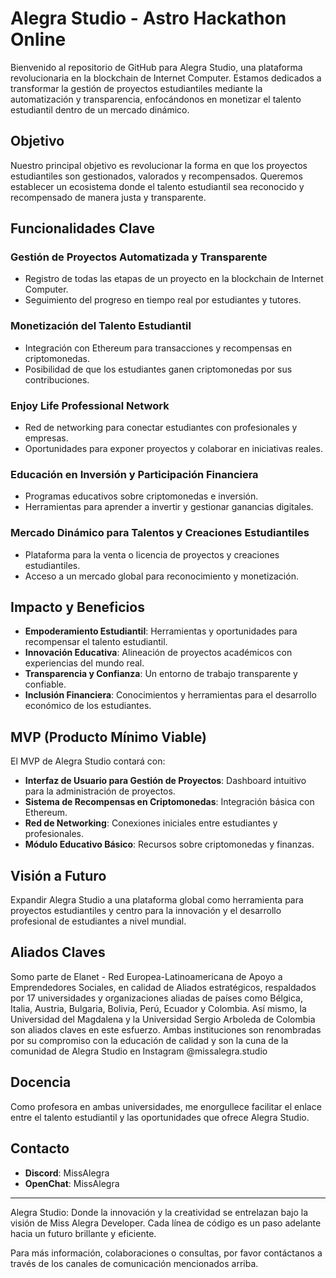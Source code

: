 # Alegra Studio - Astro Hackathon Online

Bienvenido al repositorio de GitHub para Alegra Studio, una plataforma revolucionaria en la blockchain de Internet Computer. Estamos dedicados a transformar la gestión de proyectos estudiantiles mediante la automatización y transparencia, enfocándonos en monetizar el talento estudiantil dentro de un mercado dinámico.

## Objetivo

Nuestro principal objetivo es revolucionar la forma en que los proyectos estudiantiles son gestionados, valorados y recompensados. Queremos establecer un ecosistema donde el talento estudiantil sea reconocido y recompensado de manera justa y transparente.

## Funcionalidades Clave

### Gestión de Proyectos Automatizada y Transparente

- Registro de todas las etapas de un proyecto en la blockchain de Internet Computer.
- Seguimiento del progreso en tiempo real por estudiantes y tutores.

### Monetización del Talento Estudiantil

- Integración con Ethereum para transacciones y recompensas en criptomonedas.
- Posibilidad de que los estudiantes ganen criptomonedas por sus contribuciones.

### Enjoy Life Professional Network

- Red de networking para conectar estudiantes con profesionales y empresas.
- Oportunidades para exponer proyectos y colaborar en iniciativas reales.

### Educación en Inversión y Participación Financiera

- Programas educativos sobre criptomonedas e inversión.
- Herramientas para aprender a invertir y gestionar ganancias digitales.

### Mercado Dinámico para Talentos y Creaciones Estudiantiles

- Plataforma para la venta o licencia de proyectos y creaciones estudiantiles.
- Acceso a un mercado global para reconocimiento y monetización.

## Impacto y Beneficios

- **Empoderamiento Estudiantil**: Herramientas y oportunidades para recompensar el talento estudiantil.
- **Innovación Educativa**: Alineación de proyectos académicos con experiencias del mundo real.
- **Transparencia y Confianza**: Un entorno de trabajo transparente y confiable.
- **Inclusión Financiera**: Conocimientos y herramientas para el desarrollo económico de los estudiantes.

## MVP (Producto Mínimo Viable)

El MVP de Alegra Studio contará con:

- **Interfaz de Usuario para Gestión de Proyectos**: Dashboard intuitivo para la administración de proyectos.
- **Sistema de Recompensas en Criptomonedas**: Integración básica con Ethereum.
- **Red de Networking**: Conexiones iniciales entre estudiantes y profesionales.
- **Módulo Educativo Básico**: Recursos sobre criptomonedas y finanzas.

## Visión a Futuro

Expandir Alegra Studio a una plataforma global como herramienta para proyectos estudiantiles y centro para la innovación y el desarrollo profesional de estudiantes a nivel mundial.

## Aliados Claves

Somo parte de  Elanet - Red Europea-Latinoamericana de Apoyo a Emprendedores Sociales, en calidad de Aliados estratégicos, respaldados por 17 universidades y organizaciones aliadas de países como Bélgica, Italia, Austria, Bulgaria, Bolivia, Perú, Ecuador y Colombia. Así mismo, la Universidad del Magdalena y la Universidad Sergio Arboleda de Colombia son aliados claves en este esfuerzo. Ambas instituciones son renombradas por su compromiso con la educación de calidad y son la cuna de la comunidad de Alegra Studio en Instagram @missalegra.studio

## Docencia

Como profesora en ambas universidades, me enorgullece facilitar el enlace entre el talento estudiantil y las oportunidades que ofrece Alegra Studio.

## Contacto

- **Discord**: MissAlegra
- **OpenChat**: MissAlegra

---

Alegra Studio: Donde la innovación y la creatividad se entrelazan bajo la visión de Miss Alegra Developer. Cada línea de código es un paso adelante hacia un futuro brillante y eficiente.

Para más información, colaboraciones o consultas, por favor contáctanos a través de los canales de comunicación mencionados arriba.

